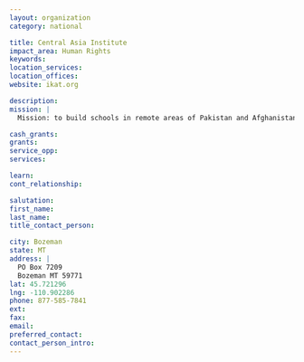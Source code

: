 ```yaml
---
layout: organization
category: national

title: Central Asia Institute
impact_area: Human Rights
keywords: 
location_services: 
location_offices: 
website: ikat.org

description: 
mission: |
  Mission: to build schools in remote areas of Pakistan and Afghanistan.

cash_grants: 
grants: 
service_opp: 
services: 

learn: 
cont_relationship: 

salutation: 
first_name: 
last_name: 
title_contact_person: 

city: Bozeman
state: MT
address: |
  PO Box 7209  
  Bozeman MT 59771
lat: 45.721296
lng: -110.902286
phone: 877-585-7841
ext: 
fax: 
email: 
preferred_contact: 
contact_person_intro: 
---
```

